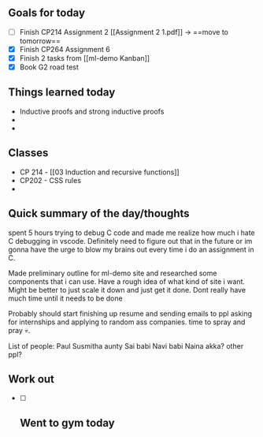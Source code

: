 ## Goals for today
- [ ] Finish CP214 Assignment 2  [[Assignment 2 1.pdf]] -> ==move to tomorrow==
- [x] Finish CP264 Assignment 6
- [x] Finish 2 tasks from [[ml-demo Kanban]]
- [x] Book G2 road test

## Things learned today
- Inductive proofs and strong inductive proofs
- 
- 

## Classes
- CP 214 - [[03 Induction and recursive functions]]
- CP202 - CSS rules
- 

## Quick summary of the day/thoughts
spent 5 hours trying to debug C code and made me realize how much i hate C debugging in vscode. Definitely need to figure out that in the future or im gonna have the urge to blow my brains out every time i do an assignment in C.

Made preliminary outline for ml-demo site and researched some components that i can use. Have a rough idea of what kind of site i want. Might be better to just scale it down and just get it done. Dont really have much time until it needs to be done

Probably should start finishing up resume and sending emails to ppl asking for internships and applying to random ass companies. time to spray and pray 💀.

List of people:
Paul
Susmitha aunty
Sai babi
Navi babi
Naina akka?
other ppl? 
## Work out
- [ ] Went to gym today
	- 



